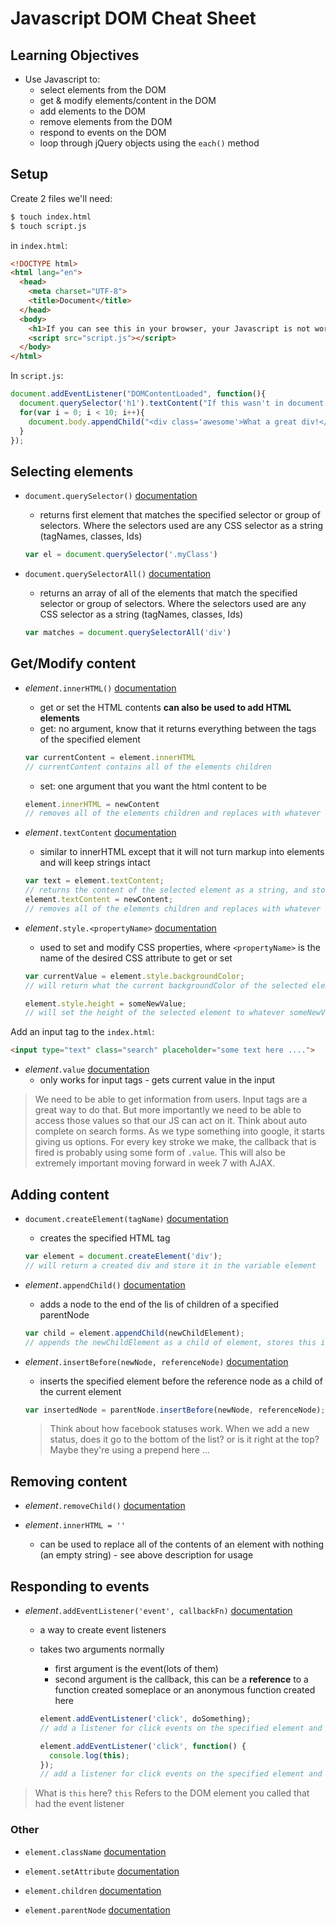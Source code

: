 # Javascript DOM Cheat Sheet

## Learning Objectives
- Use Javascript to:
  - select elements from the DOM
  - get & modify elements/content in the DOM
  - add elements to the DOM
  - remove elements from the DOM
  - respond to events on the DOM
  - loop through jQuery objects using the `each()` method

## Setup
Create 2 files we'll need:

```bash
$ touch index.html
$ touch script.js
```

in `index.html`:

```html
<!DOCTYPE html>
<html lang="en">
  <head>
    <meta charset="UTF-8">
    <title>Document</title>
  </head>
  <body>
    <h1>If you can see this in your browser, your Javascript is not working!</h1>
    <script src="script.js"></script>
  </body>
</html>
```

In `script.js`:

```js
document.addEventListener("DOMContentLoaded", function(){
  document.querySelector('h1').textContent("If this wasn't in document.ready, it wouldn't work.");
  for(var i = 0; i < 10; i++){
    document.body.appendChild("<div class='awesome'>What a great div!</div>");
  }
});
```
## Selecting elements

- `document.querySelector()` [documentation](https://developer.mozilla.org/en-US/docs/Web/API/Document/querySelector)
  - returns first element that matches the specified selector or group of selectors. Where the selectors used are any CSS selector as a string (tagNames, classes, Ids)

  ```js
  var el = document.querySelector('.myClass')
  ```

- `document.querySelectorAll()` [documentation](https://developer.mozilla.org/en-US/docs/Web/API/Document/querySelectorAll)
  - returns an array of all of the elements that match the specified selector or group of selectors. Where the selectors used are any CSS selector as a string (tagNames, classes, Ids)

  ```js
  var matches = document.querySelectorAll('div')
  ```


## Get/Modify content

- _element_`.innerHTML()` [documentation](https://developer.mozilla.org/en-US/docs/Web/API/Element/innerHTML)
  - get or set the HTML contents **can also be used to add HTML elements**
  - get: no argument, know that it returns everything between the tags of the specified element

  ```javascript
  var currentContent = element.innerHTML
  // currentContent contains all of the elements children
  ```

    - set: one argument that you want the html content to be

  ```javascript
  element.innerHTML = newContent
  // removes all of the elements children and replaces with whatever newContent is
  ```

- _element_`.textContent` [documentation](https://developer.mozilla.org/en-US/docs/Web/API/Node/textContent)
  - similar to innerHTML except that it will not turn markup into elements and will keep strings intact

  ```javascript
  var text = element.textContent;
  // returns the content of the selected element as a string, and store it in the variable `text`
  element.textContent = newContent;
  // removes all of the elements children and replaces with whatever newContent is
  ```

- _element_`.style.<propertyName>` [documentation](https://developer.mozilla.org/en-US/docs/Web/API/HTMLElement/style)
  - used to set and modify CSS properties, where `<propertyName>` is the name of the desired CSS attribute to get or set

  ```js
  var currentValue = element.style.backgroundColor;
  // will return what the current backgroundColor of the selected element, and store it in the variable `currentValue`

  element.style.height = someNewValue;
  // will set the height of the selected element to whatever someNewValue is
  ```

Add an input tag to the `index.html`:

```html
<input type="text" class="search" placeholder="some text here ....">
```

- _element_`.value` [documentation](https://developer.mozilla.org/en-US/docs/Web/API/HTMLInputElement)
  - only works for input tags - gets current value in the input

> We need to be able to get information from users. Input tags are a great way to do that. But more importantly we need to be able to access those values so that our JS can act on it. Think about auto complete on search forms. As we type something into google, it starts giving us options. For every key stroke we make, the callback that is fired is probably using some form of `.value`. This will also be extremely important moving forward in week 7 with AJAX.

## Adding content

- `document.createElement(tagName)` [documentation](https://developer.mozilla.org/en-US/docs/Web/API/Document/createElement)
  - creates the specified HTML tag

  ```js
  var element = document.createElement('div');
  // will return a created div and store it in the variable element
  ```

- _element_`.appendChild()` [documentation](https://developer.mozilla.org/en-US/docs/Web/API/Node/appendChild)
  - adds a node to the end of the lis of children of a specified parentNode

  ```js
  var child = element.appendChild(newChildElement);
  // appends the newChildElement as a child of element, stores this in the variable child
  ```

- _element_`.insertBefore(newNode, referenceNode)` [documentation](https://developer.mozilla.org/en-US/docs/Web/API/Node/insertBefore)
  - inserts the specified element before the reference node as a child of the current element

  ```js
  var insertedNode = parentNode.insertBefore(newNode, referenceNode);
  ```

  > Think about how facebook statuses work. When we add a new status, does it go to the bottom of the list? or is it right at the top? Maybe they're using a prepend here ...

## Removing content

- _element_`.removeChild()` [documentation](https://developer.mozilla.org/en-US/docs/Web/API/Node/removeChild)

- _element_`.innerHTML = ''`
  - can be used to replace all of the contents of an element with nothing (an empty string) - see above description for usage

## Responding to events

- _element_`.addEventListener('event', callbackFn)` [documentation](https://developer.mozilla.org/en-US/docs/Web/API/EventTarget/addEventListener)
  - a way to create event listeners
  - takes two arguments normally
    - first argument is the event(lots of them)
    - second argument is the callback, this can be a **reference** to a function created someplace or an anonymous function created here

    ```javascript
    element.addEventListener('click', doSomething);
    // add a listener for click events on the specified element and calls the named doSomething function

    element.addEventListener('click', function() {
      console.log(this);
    });
    // add a listener for click events on the specified element and calls an anonymous function
    ```

> What is `this` here?
`this` Refers to the DOM element you called that had the event listener

### Other

- `element.className` [documentation](https://developer.mozilla.org/en-US/docs/Web/API/Element/className)

- `element.setAttribute` [documentation](https://developer.mozilla.org/en-US/docs/Web/API/Element/setAttribute)

- `element.children` [documentation](https://developer.mozilla.org/en-US/docs/Web/API/ParentNode/children)

- `element.parentNode` [documentation](https://developer.mozilla.org/en-US/docs/Web/API/Node/parentNode)

